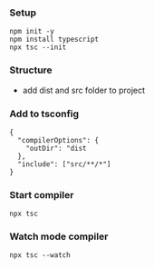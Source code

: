 ### Setup

```
npm init -y
npm install typescript
npx tsc --init
```

### Structure

- add dist and src folder to project

### Add to tsconfig

```
{
  "compilerOptions": {
    "outDir": "dist
  },
  "include": ["src/**/*"]
}
```

### Start compiler

`npx tsc`

### Watch mode compiler

`npx tsc --watch`

